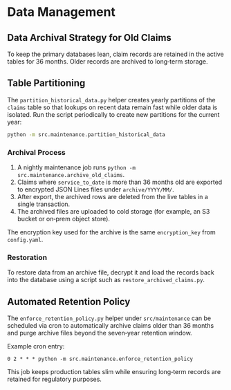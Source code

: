 # Data Management

## Data Archival Strategy for Old Claims
To keep the primary databases lean, claim records are retained in the active tables for 36 months. Older records are archived to long‑term storage.

## Table Partitioning
The `partition_historical_data.py` helper creates yearly partitions of the `claims`
table so that lookups on recent data remain fast while older data is isolated.
Run the script periodically to create new partitions for the current year:

```bash
python -m src.maintenance.partition_historical_data
```

### Archival Process
1. A nightly maintenance job runs `python -m src.maintenance.archive_old_claims`.
2. Claims where `service_to_date` is more than 36 months old are exported to encrypted JSON Lines files under `archive/YYYY/MM/`.
3. After export, the archived rows are deleted from the live tables in a single transaction.
4. The archived files are uploaded to cold storage (for example, an S3 bucket or on‑prem object store).

The encryption key used for the archive is the same `encryption_key` from `config.yaml`.

### Restoration
To restore data from an archive file, decrypt it and load the records back into the database using a script such as `restore_archived_claims.py`.

## Automated Retention Policy
The `enforce_retention_policy.py` helper under `src/maintenance` can be scheduled via cron to automatically archive claims older than 36 months and purge archive files beyond the seven‑year retention window.

Example cron entry:
```
0 2 * * * python -m src.maintenance.enforce_retention_policy
```
This job keeps production tables slim while ensuring long‑term records are retained for regulatory purposes.
